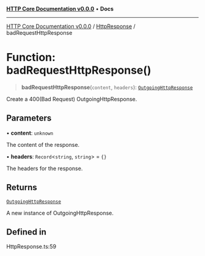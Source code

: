 [**HTTP Core Documentation v0.0.0**](../../README.md) • **Docs**

***

[HTTP Core Documentation v0.0.0](../../modules.md) / [HttpResponse](../README.md) / badRequestHttpResponse

# Function: badRequestHttpResponse()

> **badRequestHttpResponse**(`content`, `headers`): [`OutgoingHttpResponse`](../../OutgoingHttpResponse/classes/OutgoingHttpResponse.md)

Create a 400(Bad Request) OutgoingHttpResponse.

## Parameters

• **content**: `unknown`

The content of the response.

• **headers**: `Record`\<`string`, `string`\> = `{}`

The headers for the response.

## Returns

[`OutgoingHttpResponse`](../../OutgoingHttpResponse/classes/OutgoingHttpResponse.md)

A new instance of OutgoingHttpResponse.

## Defined in

HttpResponse.ts:59
